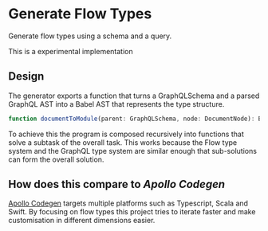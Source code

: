 # Generate Flow Types

Generate flow types using a schema and a query.

This is a experimental implementation

## Design

The generator exports a function that turns a GraphQLSchema and a parsed GraphQL AST into a Babel AST that represents the type structure.

```js
function documentToModule(parent: GraphQLSchema, node: DocumentNode): BabelAST
```

To achieve this the program is composed recursively into functions that solve a subtask of the overall task. This works because the Flow type system and the GraphQL type system are similar enough that sub-solutions can form the overall solution.

## How does this compare to _Apollo Codegen_

[Apollo Codegen](https://github.com/apollographql/apollo-codegen) targets multiple platforms such as Typescript, Scala and Swift. By focusing on flow types this project tries to iterate faster and make customisation in different dimensions easier.
